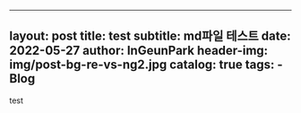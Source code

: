 
------------------------------------
layout:     post
title:      test
subtitle:   md파일 테스트
date:       2022-05-27
author:     InGeunPark
header-img: img/post-bg-re-vs-ng2.jpg
catalog: true
tags:
    - Blog
------------------------------------

test
